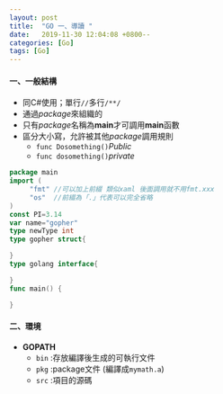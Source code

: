 ```yaml
---
layout: post
title:  "GO 一、導讀 "
date:   2019-11-30 12:04:08 +0800--
categories: [Go]
tags: [Go]  
---
```

#### 一、一般結構
- 同C#使用；單行`//`多行`/**/`
- 通過*package*來組織的
- 只有*package*名稱為**main**才可調用**main**函數
- 區分大小寫，允許被其他*package*調用規則
     - `func Dosomething()`*Public*
     - `func dosomething()`*private*

```go
package main
import (
     "fmt" //可以加上前綴 類似xaml 後面調用就不用fmt.xxx
     "os"  //前綴為「.」代表可以完全省略
)
const PI=3.14
var name="gopher"
type newType int
type gopher struct{

}
type golang interface{

}
func main() {

}
```

#### 二、環境

- **GOPATH**
     - `bin` :存放編譯後生成的可執行文件
     - `pkg` :package文件 (編譯成`mymath.a`)
     - `src` :項目的源碼

